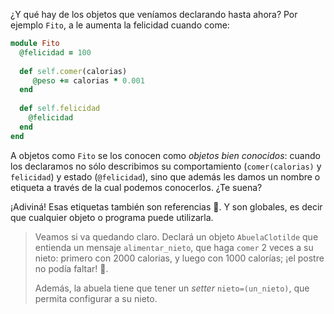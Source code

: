 ¿Y qué hay de los objetos que veníamos declarando hasta ahora? Por ejemplo `Fito`, a le aumenta la felicidad cuando come: 

```ruby
module Fito
  @felicidad = 100
  
  def self.comer(calorias)
     @peso += calorias * 0.001
  end
  
  def self.felicidad
    @felicidad
  end
end
```

A objetos como `Fito` se los conocen como _objetos bien conocidos_: cuando los declaramos no sólo describimos su comportamiento (`comer(calorias)` y `felicidad`) y estado (`@felicidad`), sino que además les damos un nombre o etiqueta a través de la cual podemos conocerlos. ¿Te suena?

¡Adiviná! Esas etiquetas también son referencias :tada:. Y son globales, es decir que cualquier objeto o programa puede utilizarla. 

> Veamos si va quedando claro. Declará un objeto `AbuelaClotilde` que entienda un mensaje `alimentar_nieto`, que haga `comer` 2 veces a su nieto: primero con 2000 calorias, y luego con 1000 calorías; ¡el postre no podía faltar! :cake:.  
> 
> Además, la abuela tiene que tener un _setter_ `nieto=(un_nieto)`, que permita configurar a su nieto. 